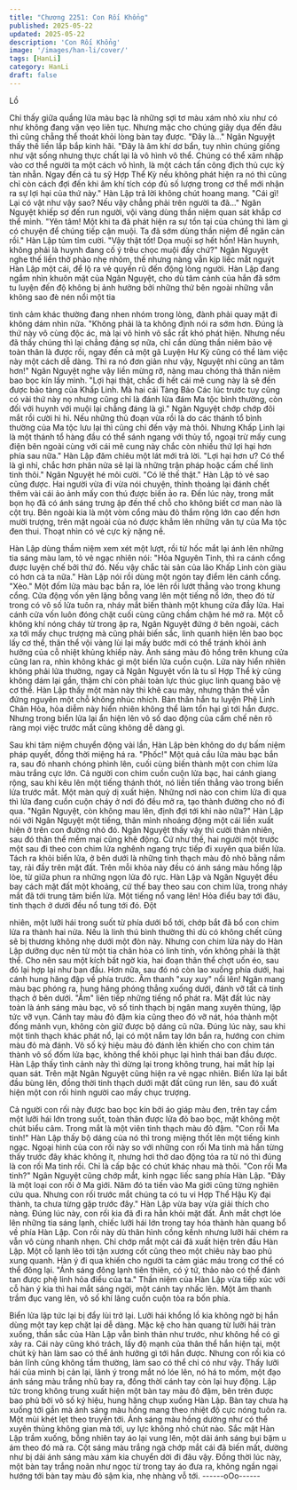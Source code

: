 ```yaml
---
title: "Chương 2251: Con Rối Khổng"
published: 2025-05-22
updated: 2025-05-22
description: 'Con Rối Khổng'
image: '/images/han-li/cover/'
tags: [HanLi]
category: HanLi
draft: false
---
```


Lồ

Chỉ thấy giữa quầng lửa màu bạc là những sợi tơ màu xám nhỏ
xíu như có như không đang vặn vẹo liên tục. Nhưng mặc cho
chúng giãy dụa đến đâu thì cũng chẳng thể thoát khỏi lòng bàn
tay được.
"Đây là..." Ngân Nguyệt thấy thế liền lắp bắp kinh hãi.
"Đây là âm khí dơ bẩn, tuy nhìn chúng giống như vật sống nhưng
thực chất lại là vô hình vô thể. Chúng có thể xâm nhập vào cơ thể
người ta một cách vô hình, là một cách tấn công địch thủ cực kỳ
tàn nhẫn. Ngay đến cả tu sỹ Hợp Thể Kỳ nếu không phát hiện ra
nó thì cũng chỉ còn cách đợi đến khi âm khí tích cóp đủ số lượng
trong cơ thể mới nhận ra sự lợi hại của thứ này." Hàn Lập trả lời
không chút hoang mang.
"Cái gì! Lại có vật như vậy sao? Nếu vậy chẳng phải trên người ta
đã..." Ngân Nguyệt khiếp sợ đến run người, vội vàng dùng thần
niệm quan sát khắp cơ thể mình.
"Yên tâm! Một khi ta đã phát hiện ra sự tồn tại của chúng thì làm
gì có chuyện để chúng tiếp cận muội. Ta đã sớm dùng thần niệm
để ngăn cản rồi." Hàn Lập tủm tỉm cười.
"Vậy thật tốt! Dọa muội sợ hết hồn! Hàn huynh, không phải là
huynh đang cố ý trêu chọc muội đấy chứ?" Ngân Nguyệt nghe thế
liền thở phào nhẹ nhõm, thế nhưng nàng vẫn kịp liếc mắt nguýt
Hàn Lập một cái, để lộ ra vẻ quyến rũ đến động lòng người.
Hàn Lập đang ngắm nhìn khuôn mặt của Ngân Nguyệt, cho dù
tâm cảnh của hắn đã sớm tu luyện đến độ không bị ảnh hưởng
bởi những thứ bên ngoài những vẫn không sao đè nén nổi một tia

tình cảm khác thường đang nhen nhóm trong lòng, đành phải
quay mặt đi không dám nhìn nữa.
"Không phải là ta không định nói ra sớm hơn. Đúng là thứ này vô
cùng độc ác, mà lại vô hình vô sắc rất khó phát hiện. Nhưng nếu
đã thấy chúng thì lại chẳng đáng sợ nữa, chỉ cần dùng thần niêm
bảo vệ toàn thân là được rồi, ngay đến cả một gã Luyện Hư Kỳ
cũng có thể làm việc này một cách dễ dàng.
Thì ra nó đơn giản như vậy, Nguyệt nhi cũng an tâm hơn!" Ngân
Nguyệt nghe vậy liền mừng rỡ, nàng mau chóng thả thần niêm
bao bọc kín lấy mình.
"Lợi hại thật, chắc đi hết cái mê cung này là sẽ đến được bảo tàng
của Khấp Linh. Mà hai cái Tàng Bảo Các lúc trước tuy cũng có vài
thứ này nọ nhưng cũng chỉ là đánh lừa đám Ma tộc bình thường,
còn đối với huynh với muội lại chẳng đáng là gì." Ngân Nguyệt
chớp chớp đôi mắt rồi cười hì hì.
Nếu những thủ đoạn vừa rồi là do các thánh tổ bình thường của
Ma tộc lưu lại thì cũng chỉ đến vậy mà thôi. Nhưng Khấp Linh lại
là một thánh tổ hàng đầu có thể sánh ngang với thủy tổ, ngoại trừ
mấy cung điện bên ngoài cùng với cái mê cung này chắc còn
nhiều thứ lợi hại hơn phía sau nữa." Hàn Lập đăm chiêu một lát
mới trả lời.
"Lợi hại hơn ư? Có thể là gì nhỉ, chắc hơn phân nửa sẽ lại là
những trận pháp hoặc cấm chế linh tinh thôi." Ngân Nguyệt hé
môi cười.
"Có lẽ thế thật." Hàn Lập tỏ vẻ sao cũng được.
Hai người vừa đi vừa nói chuyện, thỉnh thoảng lại đánh chết thêm
vài cái ảo ảnh mấy con thú được biến ảo ra.
Đến lúc này, trong mắt bọn họ đã có ánh sáng trưng ập đến thế
chỗ cho không biết cơ man nào là cột trụ. Bên ngoài kia là một
vòm cổng màu đỏ thắm rộng lớn cao đến hơn mười trượng, trên
mặt ngoài của nó được khẳm lên những văn tự của Ma tộc đen
thui. Thoạt nhìn có vẻ cực kỳ nặng nề.

Hàn Lập dùng thầm niệm xem xét một lượt, rồi từ hốc mắt lại ánh
lên những tia sáng màu lam, tỏ vẻ ngạc nhiên nói:
"Hỏa Nguyên Tinh, thì ra cánh cổng được luyện chế bởi thứ đó.
Nếu vậy chắc tài sản của lão Khấp Linh còn giàu có hơn cả ta
nữa." Hàn Lập nói rồi dùng một ngón tay điểm lên cánh cổng.
"Xèo." Một đốm lửa màu bạc bắn ra, lóe lên rồi lướt thẳng vào
trong khung cổng.
Cửa động vốn yên lặng bỗng vang lên một tiếng nổ lớn, theo đó
từ trong có vô số lửa tuôn ra, nháy mắt biến thành một khung cửa
đầy lửa.
Hai cánh cửa vốn luôn đóng chặt cuối cùng cũng chầm chậm hé
mở ra.
Một cỗ không khí nóng cháy từ trong ập ra, Ngân Nguyệt đứng ở
bên ngoài, cách xa tới mấy chục trượng mà cũng phải biến sắc,
linh quanh hiện lên bao bọc lấy cơ thể, thân thể vội vàng lùi lại
mấy bước mới có thể tránh khỏi ảnh hưởng của cỗ nhiệt khủng
khiếp này.
Ánh sáng màu đỏ hồng trên khung cửa cũng lan ra, nhìn không
khác gì một biển lửa cuồn cuộn.
Lửa này hiển nhiên không phải lửa thường, ngay cả Ngân Nguyệt
vốn là tu sĩ Hợp Thể kỳ cũng không dám lại gần, thậm chí còn
phải toàn lực thúc giục linh quang bảo vệ cơ thể.
Hàn Lập thấy một màn này thì khẽ cau mày, nhưng thân thể vẫn
đứng nguyên một chỗ không nhúc nhích.
Bản thân hắn tu luyện Phệ Linh Chân Hỏa, hỏa diễm này hiển
nhiên không thể làm tổn hại gì tới hắn được.
Nhưng trong biển lửa lại ẩn hiện lên vô số dao động của cấm chế
nên rõ ràng mọi việc trước mắt cũng không dễ dàng gì.

Sau khi tâm niệm chuyển động vài lần, Hàn Lập bèn không do dự
bấm niệm pháp quyết, đồng thời miệng há ra.
"Phốc!"
Một quả cầu lửa màu bạc bắn ra, sau đó nhanh chóng phình lên,
cuối cùng biến thành một con chim lửa màu trắng cực lớn.
Cả người con chim cuồn cuộn lửa bạc, hai cánh giang rộng, sau
khi kêu lên một tiếng thánh thót, nó liền tiến thẳng vào trong biển
lửa trước mắt.
Một màn quỷ dị xuất hiện.
Những nơi nào con chim lửa đi qua thì lửa đang cuồn cuộn cháy ở
nơi đó đều mở ra, tạo thành đường cho nó đi qua.
"Ngân Nguyệt, còn không mau lên, định đợi tới khi nào nữa?" Hàn
Lập nói với Ngân Nguyệt một tiếng, thân mình nhoáng động một
cái liền xuất hiện ở trên con đường nhỏ đó.
Ngân Nguyệt thấy vậy thì cười thản nhiên, sau đó thân thể mềm
mại cũng khẽ động.
Cứ như thế, hai người một trước một sau đi theo con chim lửa
nghênh ngang trực tiếp đi xuyên qua biển lửa.
Tách ra khỏi biển lửa, ở bên dưới là những tinh thạch màu đỏ nhỏ
bằng nắm tay, rải đầy trên mặt đất.
Trên mỗi khỏa này đều có ánh sáng màu hồng lập lòe, từ giữa
phun ra những ngọn lửa đỏ rực.
Hàn Lập và Ngân Nguyệt đều bay cách mặt đất một khoảng, cứ
thế bay theo sau con chim lửa, trong nháy mắt đã tới trung tâm
biển lửa.
Một tiếng nổ vang lên!
Hỏa điểu bay tới đâu, tinh thạch ở dưới đều nổ tung tới đó. Đột

nhiên, một lưỡi hái trong suốt từ phía dưới bổ tới, chớp bắt đã bổ
con chim lửa ra thành hai nửa.
Nếu là linh thú bình thường thì dù có không chết cũng sẽ bị
thương không nhẹ dưới một đòn này.
Nhưng con chim lửa này do Hàn Lập dưỡng dục nên từ một tia
chân hỏa có linh tính, vốn không phải là thật thể. Cho nên sau
một kích bất ngờ kia, hai đoạn thân thể chợt uốn éo, sau đó lại
hợp lại như ban đầu.
Hơn nữa, sau đó nó còn lao xuống phía dưới, hai cánh hung hăng
đập về phía trước.
Âm thanh "xuy xuy" nổi lên!
Ngân mang màu bạc phóng ra, hung hăng phóng thẳng xuống
dưới, đánh vỡ tất cả tinh thạch ở bên dưới.
"Ầm" liên tiếp những tiếng nổ phát ra.
Mặt đất lúc này toàn là ánh sáng màu bạc, vô số tinh thạch bị
ngân mang xuyên thủng, lập tức vỡ vụn.
Cánh tay màu đỏ đậm kia cũng theo đó vỡ nát, hóa thành một
đống mảnh vụn, không còn giữ được bộ dáng cũ nữa.
Đúng lúc này, sau khi một tinh thạch khác phát nổ, lại có một nắm
tay lớn bắn ra, hướng con chim màu đỏ mà đánh. Vô số ký hiệu
màu đỏ đánh lên khiến cho con chim tán thành vô số đốm lửa
bạc, không thể khôi phục lại hình thái ban đầu được.
Hàn Lập thấy tình cảnh này thì dừng lại trong không trung, hai
mắt híp lại quan sát.
Trên mặt Ngân Nguyệt cũng hiện ra vẻ ngạc nhiên.
Biển lửa lại bắt đầu bùng lên, đồng thời tinh thạch dưới mặt đất
cũng run lên, sau đó xuất hiện một con rối hình người cao mấy
chục trượng.

Cả người con rối này được bao bọc kín bởi áo giáp màu đen, trên
tay cầm một lưỡi hái lớn trong suốt, toàn thân được lửa đỏ bao
bọc, mặt không một chút biểu cảm. Trong mắt là một viên tinh
thạch màu đỏ đậm.
"Con rối Ma tinh!" Hàn Lập thấy bộ dáng của nó thì trong miệng
thốt lên một tiếng kinh ngạc.
Ngoại hình của con rối này so với những con rối Ma tinh mà hắn
từng thấy trước đây khác không ít, nhưng hơi thở dao động tỏa ra
từ nó thì đúng là con rối Ma tinh rồi. Chỉ là cấp bậc có chút khác
nhau mà thôi.
"Con rối Ma tinh?" Ngân Nguyệt cũng chớp mắt, kinh ngạc liếc
sang phía Hàn Lập.
"Đây là một loại con rối ở Ma giới. Năm đó ta tiến vào Ma giới
cũng từng nghiên cứu qua. Nhưng con rối trước mắt chúng ta có
tu vi Hợp Thể Hậu Kỳ đại thành, ta chưa từng gặp trước đây."
Hàn Lập vừa bay vừa giải thích cho nàng.
Đúng lúc này, con rối kia đã đi ra hẳn khỏi mặt đất. Ánh mắt chợt
lóe lên những tia sáng lạnh, chiếc lưỡi hái lớn trong tay hóa thành
hàn quang bổ về phía Hàn Lập.
Con rối này dù thân hình cồng kềnh nhưng lưỡi hái chém ra vẫn
vô cùng nhanh nhẹn. Chỉ chớp mắt một cái đã xuất hiện trên đầu
Hàn Lập. Một cỗ lạnh lẽo tới tận xương cốt cũng theo một chiêu
này bao phủ xung quanh.
Hàn ý đi qua khiến cho người ta cảm giác máu trong cơ thể có thể
đông lại.
"Ánh sáng đông lạnh tiên thiên, có ý tứ, thảo nào có thể đánh tan
được phệ linh hỏa điểu của ta." Thần niệm của Hàn Lập vừa tiếp
xúc với cỗ hàn ý kia thì hai mắt sáng ngời, một cánh tay nhấc lên.
Một âm thanh trầm đục vang lên, vô số khí lãng cuồn cuộn tỏa ra
bốn phía.

Biển lửa lập tức lại bị đẩy lùi trở lại.
Lưỡi hái khổng lồ kia không ngờ bị hắn dùng một tay kẹp chặt lại
dễ dàng.
Mặc kệ cho hàn quang từ lưỡi hái tràn xuống, thần sắc của Hàn
Lập vẫn bình thản như trước, như không hề có gì xảy ra.
Cái này cũng khó trách, lấy độ mạnh của thân thể hắn hiện tại,
một chút kỳ hàn làm sao có thể ảnh hưởng gì tới hắn được.
Nhưng con rối kia có bản lĩnh cũng không tầm thường, làm sao
có thể chỉ có như vậy. Thấy lưỡi hái của mình bị cản lại, lãnh ý
trong mắt nó lóe lên, nó há to mồm, một đạo ánh sáng màu trắng
nhũ bay ra, đồng thời cánh tay còn lại huy động. Lập tức trong
không trung xuất hiện một bàn tay màu đỏ đậm, bên trên được
bao phủ bởi vô số ký hiệu, hung hăng chụp xuống Hàn Lập.
Bàn tay chưa hạ xuống tới gần mà ánh sáng màu hồng mang
theo nhiệt độ cực nóng tuôn ra. Một mùi khét lẹt theo truyền tới.
Ánh sáng màu hồng dường như có thể xuyên thủng không gian
mà tới, uy lực không nhỏ chút nào.
Sắc mặt Hàn Lập trầm xuống, bỗng nhiên tay áo lại vung lên, một
dải ánh sáng bụi bặm u ám theo đó mà ra.
Cột sáng màu trắng ngà chớp mắt cái đã biến mất, dường như bị
dải ánh sáng màu xám kia chuyển dời đi đâu vậy.
Đồng thời lúc này, một bàn tay trắng noãn như ngọc từ trong tay
áo đưa ra, không ngần ngại hướng tới bàn tay màu đỏ sậm kia,
nhẹ nhàng vỗ tới.
------oOo------
